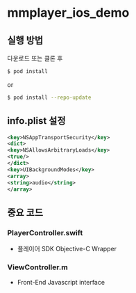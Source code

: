# mmplayer_ios_demo
## 실행 방법
다운로드 또는 클론 후
```bash
$ pod install
```
or
```bash
$ pod install --repo-update
```

## info.plist 설정
```xml
<key>NSAppTransportSecurity</key>
<dict>
<key>NSAllowsArbitraryLoads</key>
<true/>
</dict>
<key>UIBackgroundModes</key>
<array>
<string>audio</string>
</array>
```

## 중요 코드
### PlayerController.swift 
- 플레이어 SDK Objective-C Wrapper

### ViewController.m
- Front-End Javascript interface
